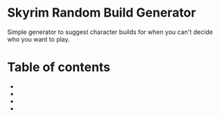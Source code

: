 Skyrim Random Build Generator
===
Simple generator to suggest character builds for when you can't decide who you want to play.

Table of contents
===
+
+
+
+


